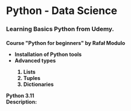 # Python - Data Science
<h3>Learning Basics Python from Udemy.</h2>
<h4>Course "Python for beginners" by Rafał Modulo<br>
  <ul>
    <li>Installation of Python tools</li>
    <li>Advanced types</li>
    <ol>
      <li>Lists</li>
      <li>Tuples</li>
      <li>Dictionaries</li>
    </ol>
  </ul>
Python 3.11 <br>
Description: 
</h4>
